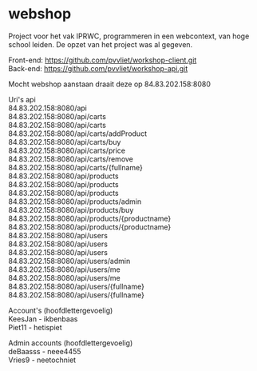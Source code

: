 # webshop

Project voor het vak IPRWC, programmeren in een webcontext, van hoge school leiden.
De opzet van het project was al gegeven.

Front-end: https://github.com/pvvliet/workshop-client.git  
Back-end: https://github.com/pvvliet/workshop-api.git

Mocht webshop aanstaan draait deze op 84.83.202.158:8080

Uri's api  
84.83.202.158:8080/api  
84.83.202.158:8080/api/carts  
84.83.202.158:8080/api/carts  
84.83.202.158:8080/api/carts/addProduct  
84.83.202.158:8080/api/carts/buy  
84.83.202.158:8080/api/carts/price  
84.83.202.158:8080/api/carts/remove  
84.83.202.158:8080/api/carts/{fullname}  
84.83.202.158:8080/api/products  
84.83.202.158:8080/api/products  
84.83.202.158:8080/api/products  
84.83.202.158:8080/api/products/admin  
84.83.202.158:8080/api/products/buy  
84.83.202.158:8080/api/products/{productname}  
84.83.202.158:8080/api/products/{productname}  
84.83.202.158:8080/api/users  
84.83.202.158:8080/api/users  
84.83.202.158:8080/api/users  
84.83.202.158:8080/api/users/admin  
84.83.202.158:8080/api/users/me  
84.83.202.158:8080/api/users/me  
84.83.202.158:8080/api/users/{fullname}  
84.83.202.158:8080/api/users/{fullname}  

Account's (hoofdlettergevoelig)  
KeesJan - ikbenbaas    
Piet11 - hetispiet  
   
Admin accounts (hoofdlettergevoelig)  
deBaasss - neee4455  
Vries9 - neetochniet  
